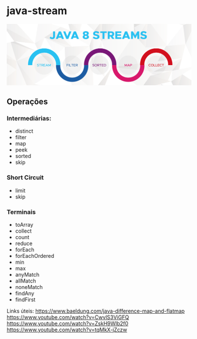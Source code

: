 # java-stream
![java8streams-13780581.png](java8streams-13780581.png)
## Operações

### Intermediárias:

- distinct
- filter
- map
- peek
- sorted
- skip

### Short Circuit

- limit
- skip

### Terminais

- toArray
- collect
- count
- reduce
- forEach
- forEachOrdered
- min
- max
- anyMatch
- allMatch
- noneMatch
- findAny
- findFirst

Links úteis:
https://www.baeldung.com/java-difference-map-and-flatmap
https://www.youtube.com/watch?v=CwvlS3ViGFQ
https://www.youtube.com/watch?v=ZskH9Wlb2f0
https://www.youtube.com/watch?v=tqMkX-jZczw